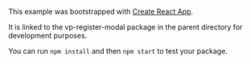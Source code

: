 This example was bootstrapped with [Create React App](https://github.com/facebook/create-react-app).

It is linked to the vp-register-modal package in the parent directory for development purposes.

You can run `npm install` and then `npm start` to test your package.
